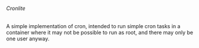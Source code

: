 ###### Cronlite

A simple implementation of cron, intended to run simple cron tasks in a container where it may not be possible to run as root, and there may only be one user anyway.
